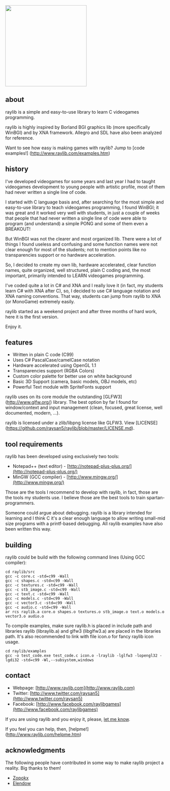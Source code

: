 <img src="http://www.raylib.com/img/fb_raylib_logo.png" width=256>

about
-----

raylib is a simple and easy-to-use library to learn C videogames programming.

raylib is highly inspired by Borland BGI graphics lib (more specifically WinBGI) and by XNA framework. 
Allegro and SDL have also been analyzed for reference.

Want to see how easy is making games with raylib? Jump to [code examples!] (http://www.raylib.com/examples.htm)

history
-------

I've developed videogames for some years and last year I had to taught videogames development 
to young people with artistic profile, most of them had never written a single line of code.

I started with C language basis and, after searching for the most simple and easy-to-use library to teach 
videogames programming, I found WinBGI; it was great and it worked very well with students, in just a 
couple of weeks that people that had never written a single line of code were able to program (and understand) 
a simple PONG and some of them even a BREAKOUT!

But WinBGI was not the clearer and most organized lib. There were a lot of things I found useless and 
confusing and some function names were not clear enough for most of the students; not to mention points 
like no transparencies support or no hardware acceleration. 

So, I decided to create my own lib, hardware accelerated, clear function names, quite organized, well structured, 
plain C coding and, the most important, primarily intended to LEARN videogames programming.

I've coded quite a lot in C# and XNA and I really love it (in fact, my students learn C# with XNA after C), 
so, I decided to use C# language notation and XNA naming conventions. That way, students can jump from 
raylib to XNA (or MonoGame) extremely easily.

raylib started as a weekend project and after three months of hard work, here it is the first version. 

Enjoy it.

features
--------

   * Written in plain C code (C99)
   * Uses C# PascalCase/camelCase notation
   * Hardware accelerated using OpenGL 1.1
   * Transparencies support (RGBA Colors)
   * Custom color palette for better use on white background
   * Basic 3D Support (camera, basic models, OBJ models, etc)
   * Powerful Text module with SpriteFonts support

raylib uses on its core module the outstanding [GLFW3] (http://www.glfw.org/) library. The best option by far I found for 
window/context and input management (clean, focused, great license, well documented, modern, ...). 

raylib is licensed under a zlib/libpng license like GLFW3. View [LICENSE] (https://github.com/raysan5/raylib/blob/master/LICENSE.md).

tool requirements
------------------

raylib has been developed using exclusively two tools: 

   * Notepad++ (text editor) - [http://notepad-plus-plus.org/](http://notepad-plus-plus.org/)
   * MinGW (GCC compiler) - [http://www.mingw.org/](http://www.mingw.org/)
   
Those are the tools I recommend to develop with raylib, in fact, those are the tools my students use. 
I believe those are the best tools to train spartan-programmers.

Someone could argue about debugging. raylib is a library intended for learning and I think C it's a clear enough language
to allow writing small-mid size programs with a printf-based debugging. All raylib examples have also been written this way.

building
--------

raylib could be build with the following command lines (Using GCC compiler):

	cd raylib/src
	gcc -c core.c -std=c99 -Wall
	gcc -c shapes.c -std=c99 -Wall
	gcc -c textures.c -std=c99 -Wall
	gcc -c stb_image.c -std=c99 -Wall
	gcc -c text.c -std=c99 -Wall
	gcc -c models.c -std=c99 -Wall
	gcc -c vector3.c -std=c99 -Wall
	gcc -c audio.c -std=c99 -Wall
	ar rcs raylib.a core.o shapes.o textures.o stb_image.o text.o models.o vector3.o audio.o

To compile examples, make sure raylib.h is placed in include path and libraries raylib (libraylib.a) and glfw3 (libglfw3.a) 
are placed in the libraries path. It's also recommended to link with file icon.o for fancy raylib icon usage.

	cd raylib/examples
	gcc -o test_code.exe test_code.c icon.o -lraylib -lglfw3 -lopengl32 -lgdi32 -std=c99 -Wl,--subsystem,windows

contact
-------

   * Webpage: [http://www.raylib.com](http://www.raylib.com)
   * Twitter: [http://www.twitter.com/raysan5](http://www.twitter.com/raysan5)
   * Facebook: [http://www.facebook.com/raylibgames](http://www.facebook.com/raylibgames)

If you are using raylib and you enjoy it, please, [let me know][raysan5].

If you feel you can help, then, [helpme!] (http://www.raylib.com/helpme.htm)

acknowledgments
---------------

The following people have contributed in some way to make raylib project a reality. Big thanks to them!

 - [Zopokx](https://github.com/Zopokx)
 - [Elendow](http://www.elendow.com)

	
[raysan5]: mailto:raysan@raysanweb.com "Ramon Santamaria - Ray San"
